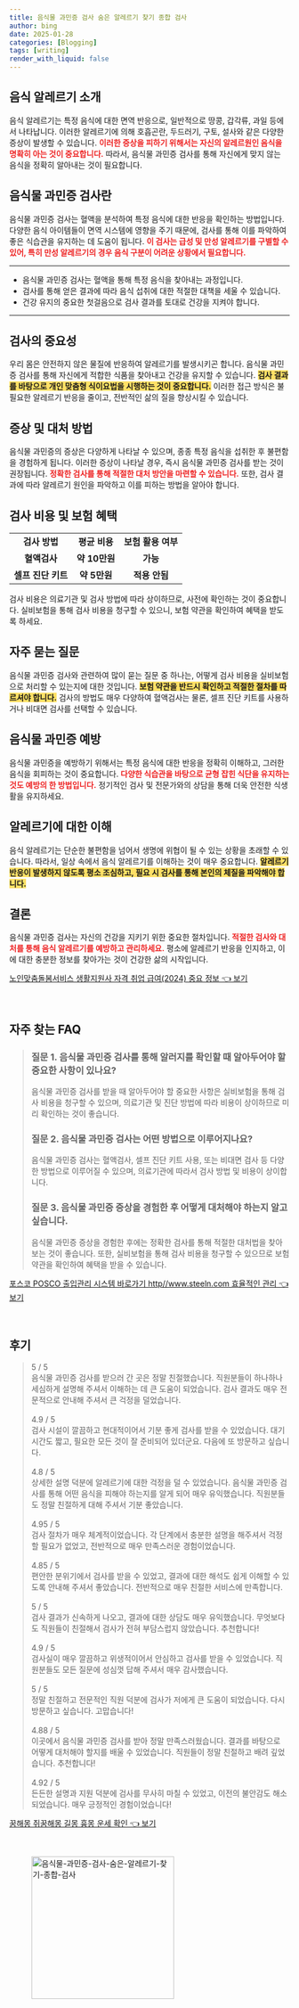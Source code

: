 ```yaml
---
title: 음식물 과민증 검사 숨은 알레르기 찾기 종합 검사
author: bing
date: 2025-01-28
categories: [Blogging]
tags: [writing]
render_with_liquid: false
---
```



<h2 id='음식 알레르기 소개'>음식 알레르기 소개</h2>

<p>음식 알레르기는 특정 음식에 대한 면역 반응으로, 일반적으로 땅콩, 갑각류, 과일 등에서 나타납니다. 이러한 알레르기에 의해 호흡곤란, 두드러기, 구토, 설사와 같은 다양한 증상이 발생할 수 있습니다. <b><span style="color: #ee2323;">이러한 증상을 피하기 위해서는 자신의 알레르원인 음식을 명확히 아는 것이 중요합니다.</span></b> 따라서, 음식물 과민증 검사를 통해 자신에게 맞지 않는 음식을 정확히 알아내는 것이 필요합니다.</p>

<h2 id='음식물 과민증 검사란'>음식물 과민증 검사란</h2>

<p>음식물 과민증 검사는 혈액을 분석하여 특정 음식에 대한 반응을 확인하는 방법입니다. 다양한 음식 아이템들이 면역 시스템에 영향을 주기 때문에, 검사를 통해 이를 파악하여 좋은 식습관을 유지하는 데 도움이 됩니다. <b><span style="color: #ee2323;">이 검사는 급성 및 만성 알레르기를 구별할 수 있어, 특히 만성 알레르기의 경우 음식 구분이 어려운 상황에서 필요합니다.</span></b></p>

<hr />

<ul>
    <li>음식물 과민증 검사는 혈액을 통해 특정 음식을 찾아내는 과정입니다.</li>
    <li>검사를 통해 얻은 결과에 따라 음식 섭취에 대한 적절한 대책을 세울 수 있습니다.</li>
    <li>건강 유지의 중요한 첫걸음으로 검사 결과를 토대로 건강을 지켜야 합니다.</li>
</ul>

<hr />

<h2 id='검사의 중요성'>검사의 중요성</h2>

<p>우리 몸은 안전하지 않은 물질에 반응하여 알레르기를 발생시키곤 합니다. 음식물 과민증 검사를 통해 자신에게 적합한 식품을 찾아내고 건강을 유지할 수 있습니다. <b><span style="background-color: #ffe066;">검사 결과를 바탕으로 개인 맞춤형 식이요법을 시행하는 것이 중요합니다.</span></b> 이러한 접근 방식은 불필요한 알레르기 반응을 줄이고, 전반적인 삶의 질을 향상시킬 수 있습니다.</p>

<h2 id='증상 및 대처 방법'>증상 및 대처 방법</h2>

<p>음식물 과민증의 증상은 다양하게 나타날 수 있으며, 종종 특정 음식을 섭취한 후 불편함을 경험하게 됩니다. 이러한 증상이 나타날 경우, 즉시 음식물 과민증 검사를 받는 것이 권장됩니다. <b><span style="color: #ee2323;">정확한 검사를 통해 적절한 대처 방안을 마련할 수 있습니다.</span></b> 또한, 검사 결과에 따라 알레르기 원인을 파악하고 이를 피하는 방법을 알아야 합니다.</p>

<h2 id='검사 비용 및 보험 혜택'>검사 비용 및 보험 혜택</h2>

<table>
    <tr>
        <td style="text-align: center; height: 17px;"><b>검사 방법</b></td>
        <td style="text-align: center; height: 17px;"><b>평균 비용</b></td>
        <td style="text-align: center; height: 17px;"><b>보험 활용 여부</b></td>
    </tr>
    <tr>
        <td style="text-align: center; height: 17px;"><b>혈액검사</b></td>
        <td style="text-align: center; height: 17px;"><b>약 10만원</b></td>
        <td style="text-align: center; height: 17px;"><b>가능</b></td>
    </tr>
    <tr>
        <td style="text-align: center; height: 17px;"><b>셀프 진단 키트</b></td>
        <td style="text-align: center; height: 17px;"><b>약 5만원</b></td>
        <td style="text-align: center; height: 17px;"><b>적용 안됨</b></td>
    </tr>
</table>

<p>검사 비용은 의료기관 및 검사 방법에 따라 상이하므로, 사전에 확인하는 것이 중요합니다. 실비보험을 통해 검사 비용을 청구할 수 있으니, 보험 약관을 확인하여 혜택을 받도록 하세요.</p>

<h2 id='자주 묻는 질문'>자주 묻는 질문</h2>

<p>음식물 과민증 검사와 관련하여 많이 묻는 질문 중 하나는, 어떻게 검사 비용을 실비보험으로 처리할 수 있는지에 대한 것입니다. <b><span style="background-color: #ffe066;">보험 약관을 반드시 확인하고 적절한 절차를 따르셔야 합니다.</span></b> 검사의 방법도 매우 다양하여 혈액검사는 물론, 셀프 진단 키트를 사용하거나 비대면 검사를 선택할 수 있습니다.</p>

<h2 id='음식물 과민증 예방'>음식물 과민증 예방</h2>

<p>음식물 과민증을 예방하기 위해서는 특정 음식에 대한 반응을 정확히 이해하고, 그러한 음식을 회피하는 것이 중요합니다. <b><span style="color: #ee2323;">다양한 식습관을 바탕으로 균형 잡힌 식단을 유지하는 것도 예방의 한 방법입니다.</span></b> 정기적인 검사 및 전문가와의 상담을 통해 더욱 안전한 식생활을 유지하세요.</p>

<h2 id='알레르기에 대한 이해'>알레르기에 대한 이해</h2>

<p>음식 알레르기는 단순한 불편함을 넘어서 생명에 위협이 될 수 있는 상황을 초래할 수 있습니다. 따라서, 일상 속에서 음식 알레르기를 이해하는 것이 매우 중요합니다. <b><span style="background-color: #ffe066;">알레르기 반응이 발생하지 않도록 평소 조심하고, 필요 시 검사를 통해 본인의 체질을 파악해야 합니다.</span></b></p>

<h2 id='결론'>결론</h2>

<p>음식물 과민증 검사는 자신의 건강을 지키기 위한 중요한 절차입니다. <b><span style="color: #ee2323;">적절한 검사와 대처를 통해 음식 알레르기를 예방하고 관리하세요.</span></b> 평소에 알레르기 반응을 인지하고, 이에 대한 충분한 정보를 찾아가는 것이 건강한 삶의 시작입니다.</p>


<p><a class="click-button" title="노인맞춤돌봄서비스 생활지원사 자격 취업 급여(2024) 중요 정보" href="https://adkhouse.github.io/posts/%EB%85%B8%EC%9D%B8%EB%A7%9E%EC%B6%A4%EB%8F%8C%EB%B4%84%EC%84%9C%EB%B9%84%EC%8A%A4-%EC%83%9D%ED%99%9C%EC%A7%80%EC%9B%90%EC%82%AC-%EC%9E%90%EA%B2%A9-%EC%B7%A8%EC%97%85-%EA%B8%89%EC%97%AC(2024)-%EC%A4%91%EC%9A%94-%EC%A0%95%EB%B3%B4/" rel="dofollow">노인맞춤돌봄서비스 생활지원사 자격 취업 급여(2024) 중요 정보 👈 보기</a></p><br>
<h2 id='자주_찾는_FAQ'>자주 찾는 FAQ</h2>
<div itemscope="" itemtype="https://schema.org/FAQPage"> 
<blockquote> 
<div itemscope="" itemprop="mainEntity" itemtype="https://schema.org/Question"> 
<h3 itemprop="name">질문 1. 음식물 과민증 검사를 통해 알러지를 확인할 때 알아두어야 할 중요한 사항이 있나요?</h3> 
<div itemscope="" itemprop="acceptedAnswer" itemtype="https://schema.org/Answer"> 
<span itemprop="text"> 
<p>음식물 과민증 검사를 받을 때 알아두어야 할 중요한 사항은 실비보험을 통해 검사 비용을 청구할 수 있으며, 의료기관 및 진단 방법에 따라 비용이 상이하므로 미리 확인하는 것이 좋습니다.</p> 
</span> 
</div> 
</div> 

<div itemscope="" itemprop="mainEntity" itemtype="https://schema.org/Question"> 
<h3 itemprop="name">질문 2. 음식물 과민증 검사는 어떤 방법으로 이루어지나요?</h3> 
<div itemscope="" itemprop="acceptedAnswer" itemtype="https://schema.org/Answer"> 
<span itemprop="text"> 
<p>음식물 과민증 검사는 혈액검사, 셀프 진단 키트 사용, 또는 비대면 검사 등 다양한 방법으로 이루어질 수 있으며, 의료기관에 따라서 검사 방법 및 비용이 상이합니다.</p> 
</span> 
</div> 
</div> 

<div itemscope="" itemprop="mainEntity" itemtype="https://schema.org/Question"> 
<h3 itemprop="name">질문 3. 음식물 과민증 증상을 경험한 후 어떻게 대처해야 하는지 알고 싶습니다.</h3> 
<div itemscope="" itemprop="acceptedAnswer" itemtype="https://schema.org/Answer"> 
<span itemprop="text"> 
<p>음식물 과민증 증상을 경험한 후에는 정확한 검사를 통해 적절한 대처법을 찾아보는 것이 좋습니다. 또한, 실비보험을 통해 검사 비용을 청구할 수 있으므로 보험 약관을 확인하여 혜택을 받을 수 있습니다.</p> 
</span> 
</div> 
</div> 
</blockquote> 
</div>
<p><a class="click-button" title="포스코 POSCO 출입관리 시스템 바로가기 http//www.steeln.com 효율적인 관리" href="https://adkhouse.github.io/posts/%ED%8F%AC%EC%8A%A4%EC%BD%94-POSCO-%EC%B6%9C%EC%9E%85%EA%B4%80%EB%A6%AC-%EC%8B%9C%EC%8A%A4%ED%85%9C-%EB%B0%94%EB%A1%9C%EA%B0%80%EA%B8%B0-httpwww.steeln.com-%ED%9A%A8%EC%9C%A8%EC%A0%81%EC%9D%B8-%EA%B4%80%EB%A6%AC/" rel="dofollow">포스코 POSCO 출입관리 시스템 바로가기 http//www.steeln.com 효율적인 관리 👈 보기</a></p><br>
<h2 id='후기'>후기</h2>
<div itemscope itemtype="https://schema.org/Product">
  <blockquote>
  <div itemprop="review" itemscope itemtype="https://schema.org/Review">
      <div itemprop="reviewRating" itemscope itemtype="https://schema.org/Rating"> <span itemprop="ratingValue">5</span> / <span itemprop="bestRating">5</span> </div>
      <span itemprop="reviewBody">음식물 과민증 검사를 받으러 간 곳은 정말 친절했습니다. 직원분들이 하나하나 세심하게 설명해 주셔서 이해하는 데 큰 도움이 되었습니다. 검사 결과도 매우 전문적으로 안내해 주셔서 큰 걱정을 덜었습니다.</span>
  </div>
  <br>
  <div itemprop="review" itemscope itemtype="https://schema.org/Review">
      <div itemprop="reviewRating" itemscope itemtype="https://schema.org/Rating"> <span itemprop="ratingValue">4.9</span> / <span itemprop="bestRating">5</span> </div>
      <span itemprop="reviewBody">검사 시설이 깔끔하고 현대적이어서 기분 좋게 검사를 받을 수 있었습니다. 대기 시간도 짧고, 필요한 모든 것이 잘 준비되어 있더군요. 다음에 또 방문하고 싶습니다.</span>
  </div>
  <br>
  <div itemprop="review" itemscope itemtype="https://schema.org/Review">
      <div itemprop="reviewRating" itemscope itemtype="https://schema.org/Rating"> <span itemprop="ratingValue">4.8</span> / <span itemprop="bestRating">5</span> </div>
      <span itemprop="reviewBody">상세한 설명 덕분에 알레르기에 대한 걱정을 덜 수 있었습니다. 음식물 과민증 검사를 통해 어떤 음식을 피해야 하는지를 알게 되어 매우 유익했습니다. 직원분들도 정말 친절하게 대해 주셔서 기분 좋았습니다.</span>
  </div>
  <br>
  <div itemprop="review" itemscope itemtype="https://schema.org/Review">
      <div itemprop="reviewRating" itemscope itemtype="https://schema.org/Rating"> <span itemprop="ratingValue">4.95</span> / <span itemprop="bestRating">5</span> </div>
      <span itemprop="reviewBody">검사 절차가 매우 체계적이었습니다. 각 단계에서 충분한 설명을 해주셔서 걱정할 필요가 없었고, 전반적으로 매우 만족스러운 경험이었습니다.</span>
  </div>
  <br>
  <div itemprop="review" itemscope itemtype="https://schema.org/Review">
      <div itemprop="reviewRating" itemscope itemtype="https://schema.org/Rating"> <span itemprop="ratingValue">4.85</span> / <span itemprop="bestRating">5</span> </div>
      <span itemprop="reviewBody">편안한 분위기에서 검사를 받을 수 있었고, 결과에 대한 해석도 쉽게 이해할 수 있도록 안내해 주셔서 좋았습니다. 전반적으로 매우 친절한 서비스에 만족합니다.</span>
  </div>
  <br>
  <div itemprop="review" itemscope itemtype="https://schema.org/Review">
      <div itemprop="reviewRating" itemscope itemtype="https://schema.org/Rating"> <span itemprop="ratingValue">5</span> / <span itemprop="bestRating">5</span> </div>
      <span itemprop="reviewBody">검사 결과가 신속하게 나오고, 결과에 대한 상담도 매우 유익했습니다. 무엇보다도 직원들이 친절해서 검사가 전혀 부담스럽지 않았습니다. 추천합니다!</span>
  </div>
  <br>
  <div itemprop="review" itemscope itemtype="https://schema.org/Review">
      <div itemprop="reviewRating" itemscope itemtype="https://schema.org/Rating"> <span itemprop="ratingValue">4.9</span> / <span itemprop="bestRating">5</span> </div>
      <span itemprop="reviewBody">검사실이 매우 깔끔하고 위생적이어서 안심하고 검사를 받을 수 있었습니다. 직원분들도 모든 질문에 성심껏 답해 주셔서 매우 감사했습니다.</span>
  </div>
  <br>
  <div itemprop="review" itemscope itemtype="https://schema.org/Review">
      <div itemprop="reviewRating" itemscope itemtype="https://schema.org/Rating"> <span itemprop="ratingValue">5</span> / <span itemprop="bestRating">5</span> </div>
      <span itemprop="reviewBody">정말 친절하고 전문적인 직원 덕분에 검사가 저에게 큰 도움이 되었습니다. 다시 방문하고 싶습니다. 고맙습니다!</span>
  </div>
  <br>
  <div itemprop="review" itemscope itemtype="https://schema.org/Review">
      <div itemprop="reviewRating" itemscope itemtype="https://schema.org/Rating"> <span itemprop="ratingValue">4.88</span> / <span itemprop="bestRating">5</span> </div>
      <span itemprop="reviewBody">이곳에서 음식물 과민증 검사를 받아 정말 만족스러웠습니다. 결과를 바탕으로 어떻게 대처해야 할지를 배울 수 있었습니다. 직원들이 정말 친절하고 배려 깊었습니다. 추천합니다!</span>
  </div>
  <br>
  <div itemprop="review" itemscope itemtype="https://schema.org/Review">
      <div itemprop="reviewRating" itemscope itemtype="https://schema.org/Rating"> <span itemprop="ratingValue">4.92</span> / <span itemprop="bestRating">5</span> </div>
      <span itemprop="reviewBody">든든한 설명과 지원 덕분에 검사를 무사히 마칠 수 있었고, 이전의 불안감도 해소되었습니다. 매우 긍정적인 경험이었습니다!</span>
  </div>
  </blockquote>
</div>
<p><a class="click-button" title="꿈해몽 쥐꿈해몽 길몽 흉몽 운세 확인" href="https://adkhouse.github.io/posts/%EA%BF%88%ED%95%B4%EB%AA%BD-%EC%A5%90%EA%BF%88%ED%95%B4%EB%AA%BD-%EA%B8%B8%EB%AA%BD-%ED%9D%89%EB%AA%BD-%EC%9A%B4%EC%84%B8-%ED%99%95%EC%9D%B8/" rel="dofollow">꿈해몽 쥐꿈해몽 길몽 흉몽 운세 확인 👈 보기</a></p><br>
<figure class="image"><img src="https://adkhouse.github.io/assets/img/thumbnail/음식물-과민증-검사-숨은-알레르기-찾기-종합-검사.webp" alt="음식물-과민증-검사-숨은-알레르기-찾기-종합-검사" width="256" height="256"></figure>